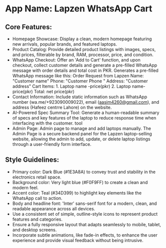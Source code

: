 # **App Name**: Lapzen WhatsApp Cart

## Core Features:

- Homepage Showcase: Display a clean, modern homepage featuring new arrivals, popular brands, and featured laptops.
- Product Catalog: Provide detailed product listings with images, specs, and prices, filterable by brand, RAM, processor, price, and condition.
- WhatsApp Checkout: Offer an 'Add to Cart' function, and upon checkout, collect customer details and generate a pre-filled WhatsApp message with order details and total cost in PKR. Generates a pre-filled WhatsApp message like this: Order Request from Lapzen Name: "Customer name" Phone: "Customer Phone " Address: "Customer address" Cart Items: 1. Laptop name -price(pkr) 2. Laptop name-price(pkr) Total: net price(pkr)
- Contact Information: Include static information such as WhatsApp number (wa.me/+923090009022), email (aasim4260@gmail.com), and address (Hafeez centrre Lahore) on the website.
- AI-Powered Spec Summary Tool: Generate a human-readable summary of specs and key features of the laptop to reduce response time when interfacing with the customer. tool
- Admin Page: Admin page to manage and add laptops manually. The Admin Page is a secure backend panel for the Lapzen laptop-selling website, allowing the admin to add, update, or delete laptop listings through a user-friendly form interface.

## Style Guidelines:

- Primary color: Dark Blue (#1E3A8A) to convey trust and stability in the electronics retail space.
- Background color: Very light blue (#F0F9FF) to create a clean and modern feel.
- Accent color: Teal (#34D399) to highlight key elements like the WhatsApp call to action.
- Body and headline font: 'Inter' sans-serif font for a modern, clean, and readable appearance across all devices.
- Use a consistent set of simple, outline-style icons to represent product features and categories.
- Ensure a fully responsive layout that adapts seamlessly to mobile, tablet, and desktop screens.
- Incorporate subtle animations, like fade-in effects, to enhance the user experience and provide visual feedback without being intrusive.